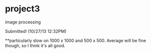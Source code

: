 project3
========

image processing

Submitted! (10/27/13 12:32PM)

**particularly slow on 1000 x 1000 and 500 x 500. Average will be fine though, so I think it's all good.
